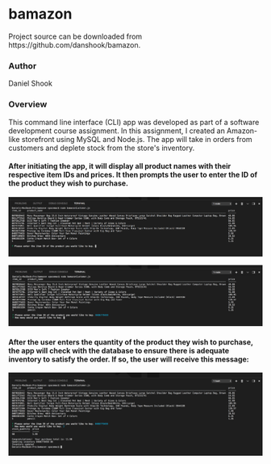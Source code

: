 <h1>bamazon</h1>

<p>Project source can be downloaded from https://github.com/danshook/bamazon.

<h3>Author</h3>

Daniel Shook

<h3>Overview</h3>
This command line interface (CLI) app was developed as part of a software development course assignment. In this assignment, I created an Amazon-like storefront using MySQL and Node.js. The app will take in orders from customers and deplete stock from the store's inventory.
<br>
<h4>After initiating the app, it will display all product names with their respective item IDs and prices. It then prompts the user to enter the ID of the product they wish to purchase.</h4>

![](images/1.png)

![](images/2.png)

<h4>After the user enters the quantity of the product they wish to purchase, the app will check with the database to ensure there is adequate inventory to satisfy the order. If so, the user will receive this message:</h4>

![](images/3.png)
